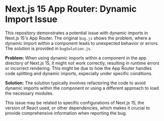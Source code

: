 # Next.js 15 App Router: Dynamic Import Issue

This repository demonstrates a potential issue with dynamic imports in Next.js 15's App Router.  The original `bug.js` shows the problem, where a dynamic import within a component leads to unexpected behavior or errors. The solution is provided in `bugSolution.js`.

**Problem:** When using dynamic imports within a component in the app directory of Next.js 15, it might not work correctly, resulting in runtime errors or incorrect rendering. This might be due to how the App Router handles code splitting and dynamic imports, especially under specific conditions.

**Solution:** The solution typically involves refactoring the code to avoid dynamic imports within the component or using a different approach to load the necessary modules.

This issue may be related to specific configurations of Next.js 15, the version of React used, or other dependencies, which makes it crucial to provide comprehensive information when reporting the bug.
